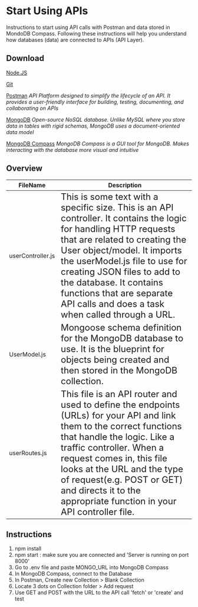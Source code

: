 # Start Using APIs 
Instructions to start using API calls with Postman and data stored in MondoDB Compass. Following these instructions will help you understand how databases (data) are connected to APIs (API Layer).

## Download 
[Node.JS](https://nodejs.org/en/download)

[Git](https://git-scm.com/book/en/v2/Getting-Started-Installing-Git)

[Postman](https://www.postman.com/downloads/)
*API Platform designed to simplify the lifecycle of an API. It provides a user-friendly interface for building, testing, documenting, and collaborating on APIs*

[MongoDB](https://www.mongodb.com/?msockid=24c7ed80bfbe616b3404fbbdbec0602c)
*Open-source NoSQL database. Unlike MySQL where you store data in tables with rigid schemas, MongoDB uses a document-oriented data model*

[MongoDB Compass](https://www.mongodb.com/products/tools/compass?msockid=24c7ed80bfbe616b3404fbbdbec0602c)
*MongoDB Compass is a GUI tool for MongoDB. Makes interacting with the database more visual and intuitive*

## Overview
| FileName | Description | 
|----------|-------------|
| userController.js | <font size="5">This is some text with a specific size. This is an API controller. It contains the logic for handling HTTP requests that are related to creating the User object/model. It imports the userModel.js file to use for creating JSON files to add to the database. It contains functions that are separate API calls and does a task when called through a URL.</font> | 
| UserModel.js | <font size="5">Mongoose schema definition for the MongoDB database to use. It is the blueprint for objects being created and then stored in the MongoDB collection.</font> | 
| userRoutes.js | <font size="5">This file is an API router and used to define the endpoints (URLs) for your API and link them to the correct functions that handle the logic. Like a traffic controller. When a request comes in, this file looks at the URL and the type of request(e.g. POST or GET) and directs it to the appropriate function in your API controller file.</font> | 


## Instructions 
1. npm install
2. npm start : make sure you are connected and 'Server is running on port 8000'
3. Go to .env file and paste MONGO_URL into MongoDB Compass
4. In MongoDB Compass, connect to the Database
5. In Postman, Create new Collection > Blank Collection
6. Locate 3 dots on Collection folder > Add request
7. Use GET and POST with the URL to the API call 'fetch' or 'create' and test
